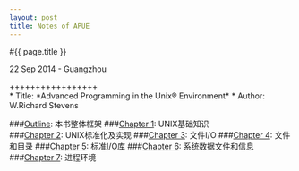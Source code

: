 ```yaml
---
layout: post
title: Notes of APUE
---
```


#{{ page.title }}  
<p class="meta">22 Sep 2014 - Guangzhou</p>   
+++++++++++++++++  
<br>
* Title:  *Advanced Programming in the Unix® Environment*  
* Author: W.Richard Stevens
<br>

###[Outline][]: 本书整体框架
###[Chapter 1][]: UNIX基础知识  
###[Chapter 2][]: UNIX标准化及实现
###[Chapter 3][]: 文件I/O
###[Chapter 4][]: 文件和目录
###[Chapter 5][]: 标准I/O库
###[Chapter 6][]: 系统数据文件和信息
###[Chapter 7][]: 进程环境 

[Outline]: /apue/2014-09-22-notes-of-apue-0.html  
[Chapter 1]: /apue/2014-09-22-notes-of-apue-1.html  
[Chapter 2]: /apue/2014-09-22-notes-of-apue-2.html
[Chapter 3]: /apue/2014-09-22-notes-of-apue-3.html
[Chapter 4]: /apue/2014-09-22-notes-of-apue-4.html
[Chapter 5]: /apue/2014-09-22-notes-of-apue-5.html
[Chapter 6]: /apue/2014-09-22-notes-of-apue-6.html
[Chapter 7]: /apue/2014-09-22-notes-of-apue-7.html

